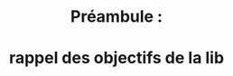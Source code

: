 <!SLIDE center>

<h1 style="text-align: center;">Préambule :</h1>
<h1 style="text-align: center;">rappel des objectifs de la lib</h1>

<!SLIDE center>

